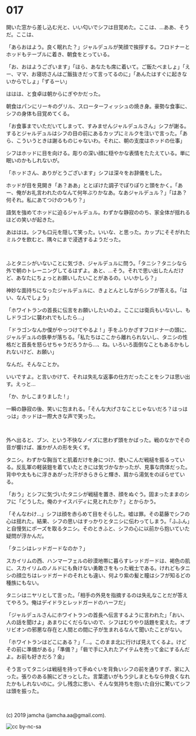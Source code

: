 

# 017

開いた窓から差し込む光と、いい匂いでシフは目覚めた。ここは、…ああ、そうだ。ここは、

「あらおはよう。良く眠れた？」ジャルデュルが笑顔で挨拶する。フロドナーとホッドもテーブルに着き、朝食をとっている。

「お、おはようございます」「ほら、あなたも席に着いて。ご飯たべましょ」「えー、ママ、お寝坊さんはご飯抜きだって言ってるのに」「あんたはすぐに起きないからでしょ」「ずるーい」

ははは、と食卓は朝からにぎやかだった。

朝食はパンにリーキのグリル、スローターフィッシュの焼き身。豪勢な食事に、シフの身体も目覚めてくる。

「お食事までいただいてしまって、すみませんジャルデュルさん」シフが謝る。するとジャルデュルはシフの目の前にあるカップにミルクを注いで言った。「あら、こういうときは謝るものじゃないわ。それに、朝の支度はホッドの仕事」

シフはホッドに目を向ける。彫りの深い顔に穏やかな表情をたたえている。単に眠いのかもしれないが。

「ホッドさん、ありがとうございます」シフは深々をお辞儀をした。

ホッドが目を見開き「あ？ああ」ととぼけた調子でぽりぽりと頭をかく。「あー、俺がお礼言われたのなんて何年ぶりかなあ。なあジャルデュル？」「はあ？何それ。私にあてつけのつもり？」

語気を強めてホッドに迫るジャルデュル。わずかな静寂ののち、家全体が揺れるほどの笑いが起きた。

あははは。シフも口元を隠して笑った。いいな、と思った。カップにそそがれたミルクを飲むと、隅々にまで浸透するようだった。

<br>

ふとタニシがいないことに気づき、ジャルデュルに問う。「タニシ？タニシなら外で朝のトレーニングしてるはずよ。あと、…そう。それで思い出したんだけど、あなたにちょっとお願いしたいことがあるの。いいかしら？」

神妙な面持ちになったジャルデュルに、きょとんとしながらシフが答える。「はい、なんでしょう」

「ホワイトランの首長に伝言をお願いしたいのよ。ここには衛兵もいないし、もしドラゴンに襲われでもしたら…」

「ドラゴンなんか僕がやっつけてやるよ ! 」手をふりかざすフロドナーの頭に、ジャルデュルの鉄拳が落ちる。「私たちはここから離れられないし、タニシの性格だと首長を怒らせちゃうだろうから…、ね。いろいろ面倒なこともあるかもしれないけど、お願い」

なんだ。そんなことか。

いいですよ。と言いかけて、それは失礼な返事の仕方だったことをシフは思い出す。えっと…

「か、かしこまりました ! 」

一瞬の静寂の後、笑いに包まれる。「そんな大げさなことじゃないだろ？はっはっは」ホッドは一際大きな声で笑った。

<br>

外へ出ると、ブン、という不快なノイズに思わず頭をかばった。戦のなかでその音が響けば、誰かが人の形を失くす。

タニシ。わずかな胸当てと肌着だけを身につけ、使いこんだ戦槌を振るっている。反乱軍の軽装鎧を着ていたときには気づかなかったが、見事な肉体だった。背中や太ももに浮きあがった汗がきらきらと輝き、肩から湯気をのぼらせている。

「おう」とシフに気づいたタニシが戦槌を置き、顔をぬぐう。固まったままのシフに「どうした。俺のナイスバディに見とれたか？」とからかう。

「そんなわけ…」シフは顔を赤らめて目をそらした。嘘は罪。その葛藤でシフの心は揺れた。結果、シフの思いはすっかりとタニシに伝わってしまう。「ふふん」と自慢気にポーズを取るタニシ。そのときふと、シフの心に以前から抱いていた疑問が浮かんだ。

「タニシはレッドガードなのか？」

スカイリムの西、ハンマーフェルの砂漠地帯に暮らすレッドガードは、褐色の肌に、スカイリムのノルドにも負けない勇敢さをもった戦士である。けれどもタニシの顔立ちはレッドガードのそれとも違い、何より紫の髪と瞳はシフが知るどの種族にもない。

タニシはニヤリとして言った。「相手の外見を指摘するのは失礼なことだが答えてやろう。俺はデイドラとレッドガードのハーフだ」

「ジャルデュルさんにホワイトランの首長へ伝言するように言われた」「おい、人の話を聞けよ」あまりにくだらないので、シフはむりやり話題を変えた。オブリビオンの邪悪な存在と人間との間に子が生まれるなんて聞いたことがない。

「ホワイトランはどこにある？」「…。このまま北に行けば見えてくるよ。けどその前に準備がある」「準備？」「砦で手に入れたアイテムを売って金にするんだよ。お前も好きだろ？金」

そう言ってタニシは戦槌を持って手ぬぐいを背負いシフの前を通りすぎ、家に入った。張りのある腕にどきっとした。言葉遣いがもう少しまともなら仲良くなれたかもしれないのに。少し残念に思い、そんな気持ちを抱いた自分に驚いてシフは頭を振った。

<br>
<br>
(c) 2019 jamcha (jamcha.aa@gmail.com).

![cc by-nc-sa](https://i.creativecommons.org/l/by-nc-sa/4.0/88x31.png)

